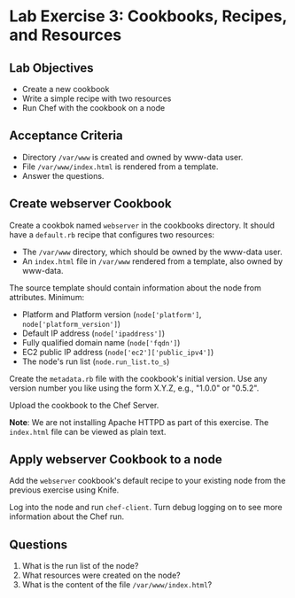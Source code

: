 # Lab Exercise 3: Cookbooks, Recipes, and Resources

## Lab Objectives

* Create a new cookbook
* Write a simple recipe with two resources
* Run Chef with the cookbook on a node

## Acceptance Criteria

* Directory `/var/www` is created and owned by www-data user.
* File `/var/www/index.html` is rendered from a template.
* Answer the questions.

## Create webserver Cookbook

Create a cookbok named `webserver` in the cookbooks directory. It
should have a `default.rb` recipe that configures two resources:

* The `/var/www` directory, which should be owned by the www-data
  user.
* An `index.html` file in `/var/www` rendered from a template, also
  owned by www-data.

The source template should contain information about the
node from attributes. Minimum:

* Platform and Platform version (`node['platform']`,
  `node['platform_version']`)
* Default IP address (`node['ipaddress']`)
* Fully qualified domain name (`node['fqdn']`)
* EC2 public IP address (`node['ec2']['public_ipv4']`)
* The node's run list (`node.run_list.to_s`)

Create the `metadata.rb` file with the cookbook's initial version. Use
any version number you like using the form X.Y.Z, e.g., "1.0.0" or
"0.5.2".

Upload the cookbook to the Chef Server.

__Note__: We are not installing Apache HTTPD as part of this
  exercise. The `index.html` file can be viewed as plain text.

## Apply webserver Cookbook to a node

Add the `webserver` cookbook's default recipe to your existing node
from the previous exercise using Knife.

Log into the node and run `chef-client`. Turn debug logging on to see
more information about the Chef run.

## Questions

1. What is the run list of the node?
1. What resources were created on the node?
1. What is the content of the file `/var/www/index.html`?
